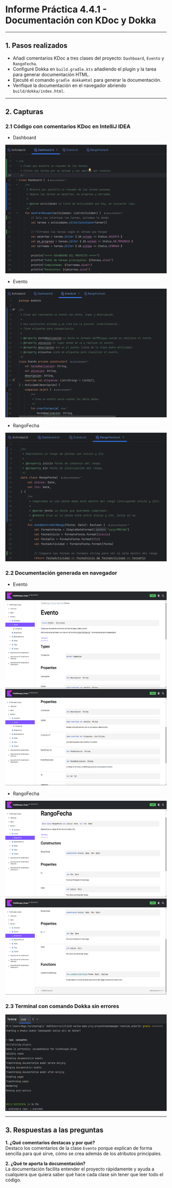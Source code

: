 # Informe Práctica 4.4.1 - Documentación con KDoc y Dokka
---

## 1. Pasos realizados

- Añadí comentarios KDoc a tres clases del proyecto: `Dashboard`, `Evento` y `RangoFecha`.
- Configuré Dokka en `build.gradle.kts` añadiendo el plugin y la tarea para generar documentación HTML.
- Ejecuté el comando `gradle dokkaHtml` para generar la documentación.
- Verifiqué la documentación en el navegador abriendo `build/dokka/index.html`.

---

## 2. Capturas

### 2.1 Código con comentarios KDoc en IntelliJ IDEA

- Dashboard

<img src="src/assets/mi_documentacion_1.png" width="600" height="400" alt="documentacion" />

- Evento

<img src="src/assets/mi_documentacion_2.png" width="600" height="400" alt="documentacion" />

- RangoFecha

<img src="src/assets/mi_documentacion_3.png" width="600" height="400" alt="documentacion" />

### 2.2 Documentación generada en navegador

- Evento

<img src="src/assets/Evento_1.png" width="600" height="300" alt="documentacion" />

<img src="src/assets/Evento_2.png" width="600" height="300" alt="documentacion" />

- RangoFecha

<img src="src/assets/RangoFecha_1.png" width="600" height="300" alt="documentacion">

<img src="src/assets/RangoFecha_2.png" width="600" height="300" alt="documentacion">

### 2.3 Terminal con comando Dokka sin errores


<img src="src/assets/dokkaHtml.png" width="600" height="300" alt="documentacion" />

---

## 3. Respuestas a las preguntas

**1. ¿Qué comentarios destacas y por qué?**  
Destaco los comentarios de la clase `Evento` porque explican de forma sencilla para qué sirve, cómo se crea además de los atributos principales.

**2. ¿Qué te aporta la documentación?**  
La documentación facilita entender el proyecto rápidamente y ayuda a cualquiera que quiera saber qué hace cada clase sin tener que leer todo el código.





